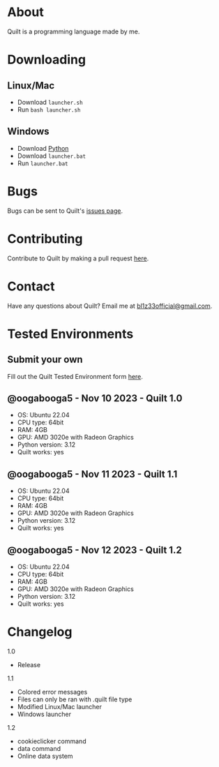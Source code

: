 # About
Quilt is a programming language made by me.

# Downloading
## Linux/Mac
- Download `launcher.sh`
- Run `bash launcher.sh`

## Windows
- Download [Python](https://python.org)
- Download `launcher.bat`
- Run `launcher.bat`

# Bugs
Bugs can be sent to Quilt's [issues page](https://github.com/oogabooga5/quilt/issues).

# Contributing
Contribute to Quilt by making a pull request [here](https://github.com/oogabooga5/quilt/pulls).

# Contact
Have any questions about Quilt? Email me at [bl1z33official@gmail.com](mailto:bl1z33official@gmail.com).

# Tested Environments
## Submit your own
Fill out the Quilt Tested Environment form [here](https://docs.google.com/forms/d/e/1FAIpQLSdkIcZFvb9FVQH4ZaMwwSwjSFh5xciiG9P-jha24CtUxPiTaQ/viewform?usp=sf_link).
## @oogabooga5 - Nov 10 2023 - Quilt 1.0
- OS: Ubuntu 22.04
- CPU type: 64bit
- RAM: 4GB
- GPU: AMD 3020e with Radeon Graphics
- Python version: 3.12
- Quilt works: yes
## @oogabooga5 - Nov 11 2023 - Quilt 1.1
- OS: Ubuntu 22.04
- CPU type: 64bit
- RAM: 4GB
- GPU: AMD 3020e with Radeon Graphics
- Python version: 3.12
- Quilt works: yes
## @oogabooga5 - Nov 12 2023 - Quilt 1.2
- OS: Ubuntu 22.04
- CPU type: 64bit
- RAM: 4GB
- GPU: AMD 3020e with Radeon Graphics
- Python version: 3.12
- Quilt works: yes

# Changelog
1.0
- Release

1.1
- Colored error messages
- Files can only be ran with .quilt file type
- Modified Linux/Mac launcher
- Windows launcher

1.2
- cookieclicker command
- data command
- Online data system